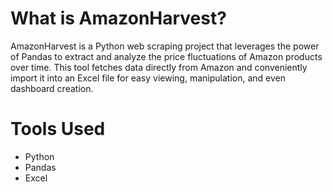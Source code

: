 # What is AmazonHarvest? 



AmazonHarvest is a Python web scraping project that leverages the power of Pandas to extract and analyze the price fluctuations of Amazon products over time. This tool fetches data directly from Amazon and conveniently import it into an Excel file for easy viewing, manipulation, and even dashboard creation.

# Tools Used

- Python
- Pandas
- Excel
